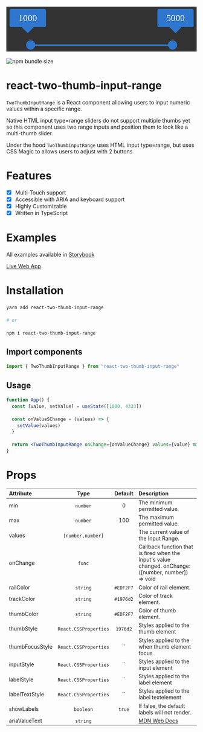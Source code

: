 <p align="center">
  <img src="./logo.png" />
</p>


![npm bundle size](https://img.shields.io/bundlephobia/minzip/react-two-thumb-input-range?style=flat-square)

# react-two-thumb-input-range

`TwoThumbInputRange` is a React component allowing users to input numeric values within a specific range.

Native HTML input type=range sliders do not support multiple thumbs yet so this component uses two range inputs and position them to look like a multi-thumb slider.

Under the hood `TwoThumbInputRange` uses HTML input type=range, but uses CSS Magic to allows users to adjust with 2 buttons

# Features

- [x] Multi-Touch support
- [x] Accessible with ARIA and keyboard support
- [x] Highly Customizable
- [x] Written in TypeScript

# Examples

All examples available in [Storybook](https://alicanerdurmaz.github.io/react-two-thumb-input-range/?path=/story/two-thumb-input-range-custom-css--input-range)

[Live Web App](https://alicanerdurmaz.github.io/react-two-thumb-input-range/?path=/story/two-thumb-input-range-custom-css--input-range)

# Installation

```sh
yarn add react-two-thumb-input-range

# or

npm i react-two-thumb-input-range

```

## Import components

```js
import { TwoThumbInputRange } from "react-two-thumb-input-range"
```

## Usage

```jsx
function App() {
  const [value, setValue] = useState([1000, 4333])

  const onValueSChange = (values) => {
    setValue(values)
  }

  return <TwoThumbInputRange onChange={onValueChange} values={value} min={1000} max={10000} />
}
```

# Props

| Attribute       |         Type          |  Default  | Description                                                                                                                        |
| :-------------- | :-------------------: | :-------: | :--------------------------------------------------------------------------------------------------------------------------------- |
| min             |       `number`        |     0     | The minimum permitted value.                                                                                                       |
| max             |       `number`        |    100    | The maximum permitted value.                                                                                                       |
| values          |   `[number,number]`   |           | The current value of the Input Range.                                                                                              |
| onChange        |        `func`         |           | Callback function that is fired when the Input's value changed. onChange: ([number, number]) => void                               |
| railColor       |       `string`        | `#EDF2F7` | Color of rail element.                                                                                                             |
| trackColor      |       `string`        | `#1976d2` | Color of track element.                                                                                                            |
| thumbColor      |       `string`        | `#EDF2F7` | Color of thumb element.                                                                                                            |
| thumbStyle      | `React.CSSProperties` | `1976d2`  | Styles applied to the thumb element                                                                                                |
| thumbFocusStyle | `React.CSSProperties` |    ``     | Styles applied to the when thumb element focus                                                                                     |
| inputStyle      | `React.CSSProperties` |    ``     | Styles applied to the input element                                                                                                |
| labelStyle      | `React.CSSProperties` |    ``     | Styles applied to the label element                                                                                                |
| labelTextStyle  | `React.CSSProperties` |    ``     | Styles applied to the label textelement                                                                                            |
| showLabels      |       `boolean`       |  `true`   | If false, the default labels will not render.                                                                                      |
| ariaValueText   |       `string`        |           | [MDN Web Docs](https://developer.mozilla.org/en-US/docs/Web/Accessibility/ARIA/ARIA_Techniques/Using_the_aria-valuetext_attribute) |
